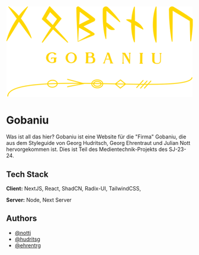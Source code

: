
# ![Logo](https://raw.githubusercontent.com/EinsBackstein/SJ22-23/main/logo_big%2Bline.svg?token=GHSAT0AAAAAACS46HUYOEPMFJV5UCEYL6N4ZSXOC6A)

# Gobaniu

Was ist all das hier?
Gobaniu ist eine Website für die "Firma" Gobaniu, die aus dem Styleguide von Georg Hudritsch, Georg Ehrentraut und Julian Nott hervorgekommen ist. Dies ist Teil des Medientechnik-Projekts des SJ-23-24.

## Tech Stack

**Client:** NextJS, React, ShadCN, Radix-UI, TailwindCSS,

**Server:** Node, Next Server

## Authors

- [@nottj](https://gitlab.htl-villach.at/nottj)
- [@hudritsg](https://gitlab.htl-villach.at/hudritsg)
- [@ehrentrg](https://gitlab.htl-villach.at/ehrentrg)
